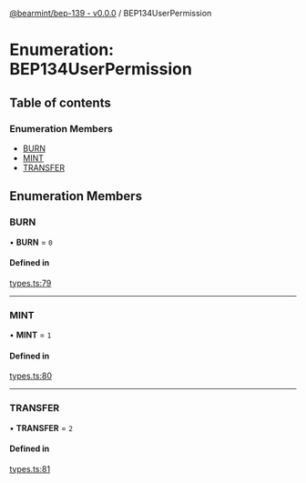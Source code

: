 [@bearmint/bep-139 - v0.0.0](../README.md) / BEP134UserPermission

# Enumeration: BEP134UserPermission

## Table of contents

### Enumeration Members

- [BURN](BEP134UserPermission.md#burn)
- [MINT](BEP134UserPermission.md#mint)
- [TRANSFER](BEP134UserPermission.md#transfer)

## Enumeration Members

### BURN

• **BURN** = ``0``

#### Defined in

[types.ts:79](https://github.com/bearmint/bearmint/blob/main/packages/bep-139/source/types.ts#L79)

___

### MINT

• **MINT** = ``1``

#### Defined in

[types.ts:80](https://github.com/bearmint/bearmint/blob/main/packages/bep-139/source/types.ts#L80)

___

### TRANSFER

• **TRANSFER** = ``2``

#### Defined in

[types.ts:81](https://github.com/bearmint/bearmint/blob/main/packages/bep-139/source/types.ts#L81)
